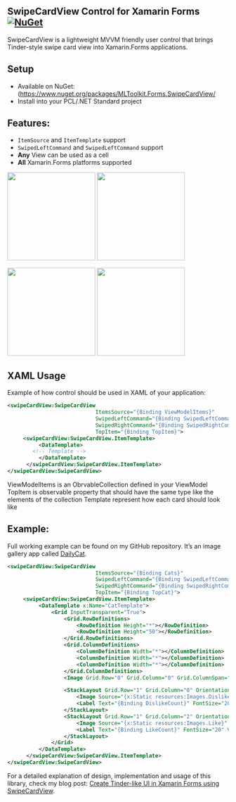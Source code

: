 ## SwipeCardView Control for Xamarin Forms [![NuGet](https://img.shields.io/nuget/v/MLToolkit.Forms.SwipeCardView.svg?label=NuGet)](https://www.nuget.org/packages/MLToolkit.Forms.SwipeCardView/)

SwipeCardView is a lightweight MVVM friendly user control that brings Tinder-style swipe card view into Xamarin.Forms applications.

## Setup
* Available on NuGet: (https://www.nuget.org/packages/MLToolkit.Forms.SwipeCardView/
* Install into your PCL/.NET Standard project

## Features: 
- `ItemSource` and `ItemTemplate` support
- `SwipedLeftCommand` and `SwipedLeftCommand` support
- **Any** View can be used as a cell
- **All** Xamarin.Forms platforms supported
 
<img alt="" src="http://i68.tinypic.com/2h5psw9.png"  width="200px" /> <img alt="" src="http://i66.tinypic.com/2nh2lp4.png" width="200px"/>

<img alt="" src="http://i68.tinypic.com/ngbtdu.png"  width="200px" /> <img alt="" src="http://i65.tinypic.com/2e4g1vn.png" width="200px" />

## XAML Usage

Example of how control should be used in XAML of your application:

```XML
<swipeCardView:SwipeCardView
                            ItemsSource="{Binding ViewModelItems}"
                            SwipedLeftCommand="{Binding SwipedLeftCommand}"
                            SwipedRightCommand="{Binding SwipedRightCommand}"
                            TopItem="{Binding TopItem}">
     <swipeCardView:SwipeCardView.ItemTemplate>
          <DataTemplate>
		<!-- Template -->
          </DataTemplate>
      </swipeCardView:SwipeCardView.ItemTemplate>
</swipeCardView:SwipeCardView>
```

ViewModelItems is an ObrvableCollection defined in your ViewModel
TopItem is observable property that should have the same type like the elements of the collection
Template represent how each card should look like

## Example:

Full working example can be found on my GitHub repository. It’s an image gallery app called [DailyCat](https://github.com/markolazic88/DailyCat).

```XML
<swipeCardView:SwipeCardView
                            ItemsSource="{Binding Cats}"
                            SwipedLeftCommand="{Binding SwipedLeftCommand}"
                            SwipedRightCommand="{Binding SwipedRightCommand}"
                            TopItem="{Binding TopCat}">
     <swipeCardView:SwipeCardView.ItemTemplate>
          <DataTemplate x:Name="CatTemplate">
              <Grid InputTransparent="True">
                  <Grid.RowDefinitions>
                      <RowDefinition Height="*"></RowDefinition>
                      <RowDefinition Height="50"></RowDefinition>
                  </Grid.RowDefinitions>
                  <Grid.ColumnDefinitions>
                      <ColumnDefinition Width="*"></ColumnDefinition>
                      <ColumnDefinition Width="*"></ColumnDefinition>
                      <ColumnDefinition Width="*"></ColumnDefinition>
                  </Grid.ColumnDefinitions>
                  <Image Grid.Row="0" Grid.Column="0" Grid.ColumnSpan="3" Source="{Binding ImageSource}" Aspect="AspectFill" VerticalOptions="FillAndExpand" HorizontalOptions="FillAndExpand"></Image>

                  <StackLayout Grid.Row="1" Grid.Column="0" Orientation="Horizontal" Spacing="10" HorizontalOptions="Center">
                      <Image Source="{x:Static resources:Images.Dislike}" WidthRequest="32" HeightRequest="32" VerticalOptions="Center"></Image>
                      <Label Text="{Binding DislikeCount}" FontSize="20" VerticalOptions="Center"></Label>
                  </StackLayout>
                  <StackLayout Grid.Row="1" Grid.Column="2" Orientation="Horizontal" Spacing="10" HorizontalOptions="Center">
                      <Image Source="{x:Static resources:Images.Like}" WidthRequest="32" HeightRequest="32" VerticalOptions="Center"></Image>
                      <Label Text="{Binding LikeCount}" FontSize="20" VerticalOptions="Center"></Label>
                  </StackLayout>
              </Grid>
          </DataTemplate>
      </swipeCardView:SwipeCardView.ItemTemplate>
</swipeCardView:SwipeCardView>
```

For a detailed explanation of design, implementation and usage of this library, check my blog post: [Create Tinder-like UI in Xamarin Forms using SwipeCardView](https://markolazic.com/swipecardview-tinder-ui-xamarin-forms/).
